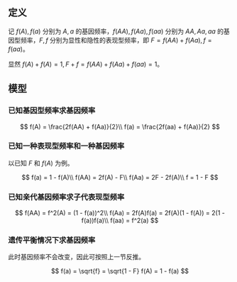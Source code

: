 ## 定义
记 $f(A), f(a)$ 分别为 $A, a$ 的基因频率，$f(AA), f(Aa), f(aa)$ 分别为 $AA, Aa, aa$ 的基因型频率，$F, f$ 分别为显性和隐性的表现型频率，即 $F = f(AA) + f(Aa), f = f(aa)$。

显然 $f(A) + f(A) = 1, F + f = f(AA) + f(Aa) + f(aa) = 1$。

## 模型
### 已知基因型频率求基因频率

$$
f(A) = \frac{2f(AA) + f(Aa)}{2}\\
f(a) = \frac{2f(aa) + f(Aa)}{2}
$$

### 已知一种表现型频率和一种基因频率
以已知 $F$ 和 $f(A)$ 为例。

$$
f(a) = 1 - f(A)\\
f(AA) = 2f(A) - F\\
f(Aa) = 2F - 2f(A)\\
f = 1 - F
$$

### 已知亲代基因频率求子代表现型频率

$$
f(AA) = f^2(A) = (1 - f(a))^2\\
f(Aa) = 2f(A)f(a) = 2f(A)(1 - f(A)) = 2(1 - f(a))f(a)\\
f(aa) = f^2(a)
$$

### 遗传平衡情况下求基因频率
此时基因频率不会改变，因此可按照上一节反推。

$$
f(a) = \sqrt{f} = \sqrt{1 - F}
f(A) = 1 - f(a)
$$